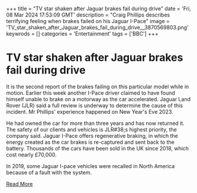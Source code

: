 +++
title = "TV star shaken after Jaguar brakes fail during drive"
date = 'Fri, 08 Mar 2024 17:53:09 GMT'
description = "Craig Phillips describes terrifying feeling when brakes failed on his Jaguar I-Pace"
image = 'TV_star_shaken_after_Jaguar_brakes_fail_during_drive__3870569803.png'
keywrods =  []
categories = 'Entertainment'
tags = ['BBC']
+++

# TV star shaken after Jaguar brakes fail during drive

It is the second report of the brakes failing on this particular model while in motion.
Earlier this week another I-Pace driver claimed to have found himself unable to brake on a motorway as the car accelerated.
Jaguar Land Rover (JLR) said a full review is underway to determine the cause of this incident.
Mr Phillips' experience happened on New Year<bb>'s Eve 2023.

He had owned the car for more than three years and has now returned it.
The safety of our clients and vehicles is JLR<bb>#38;s highest priority, the company said.
Jaguar I-Pace offers regenerative braking, in which the energy created as the car brakes is re-captured and sent back to the battery.
Thousands of the cars have been sold in the UK since 2018, which cost nearly £70,000.

In 2019, some Jaguar I-pace vehicles were recalled in North America because of a fault with the system.


[Read More](https://www.bbc.co.uk/news/technology-68514718)
